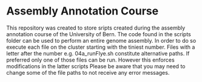 # Assembly Annotation Course

This repository was created to store sripts created during the assembly annotation course of the University of Bern. 
The code found in the scripts folder can be used to perform an entire genome assembly. In order to do so execute each file on the cluster starting with the tiniest number. Files with a letter after the number e.g. 04a_runFlye.sh constitute alternative paths. If preferred only one of those files can be run. However this enforces modifications in the latter scripts
Please be aware that you may need to change some of the file paths to not receive any error messages. 
